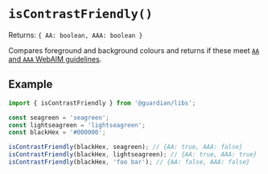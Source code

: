 # `isContrastFriendly()`

Returns: `{ AA: boolean, AAA: boolean }`

Compares foreground and background colours and returns if these meet [`AA` and `AAA` WebAIM guidelines](https://webaim.org/resources/contrastchecker/).

## Example

```typescript
import { isContrastFriendly } from '@guardian/libs';

const seagreen = 'seagreen';
const lightseagreen = 'lightseagreen';
const blackHex = '#000000';

isContrastFriendly(blackHex, seagreen); // {AA: true, AAA: false}
isContrastFriendly(blackHex, lightseagreen); // {AA: true, AAA: true}
isContrastFriendly(blackHex, 'foo bar'); // {AA: false, AAA: false}
```
